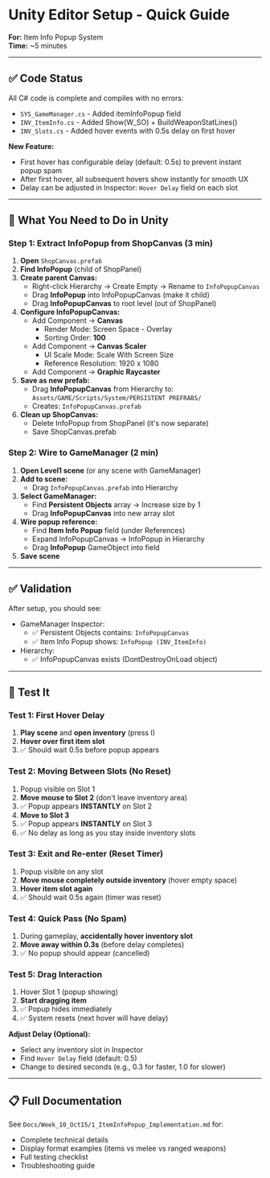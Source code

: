 # Unity Editor Setup - Quick Guide
**For:** Item Info Popup System  
**Time:** ~5 minutes

---

## ✅ Code Status
All C# code is complete and compiles with no errors:
- `SYS_GameManager.cs` - Added itemInfoPopup field
- `INV_ItemInfo.cs` - Added Show(W_SO) + BuildWeaponStatLines()
- `INV_Slots.cs` - Added hover events with 0.5s delay on first hover

**New Feature:**
- First hover has configurable delay (default: 0.5s) to prevent instant popup spam
- After first hover, all subsequent hovers show instantly for smooth UX
- Delay can be adjusted in Inspector: `Hover Delay` field on each slot

---

## 🔧 What You Need to Do in Unity

### Step 1: Extract InfoPopup from ShopCanvas (3 min)

1. **Open** `ShopCanvas.prefab`
2. **Find InfoPopup** (child of ShopPanel)
3. **Create parent Canvas:**
   - Right-click Hierarchy → Create Empty → Rename to `InfoPopupCanvas`
   - Drag **InfoPopup** into InfoPopupCanvas (make it child)
   - Drag **InfoPopupCanvas** to root level (out of ShopPanel)
4. **Configure InfoPopupCanvas:**
   - Add Component → **Canvas**
     - Render Mode: Screen Space - Overlay
     - Sorting Order: **100**
   - Add Component → **Canvas Scaler**
     - UI Scale Mode: Scale With Screen Size
     - Reference Resolution: 1920 x 1080
   - Add Component → **Graphic Raycaster**
5. **Save as new prefab:**
   - Drag **InfoPopupCanvas** from Hierarchy to:
     `Assets/GAME/Scripts/System/PERSISTENT PREFRABS/`
   - Creates: `InfoPopupCanvas.prefab`
6. **Clean up ShopCanvas:**
   - Delete InfoPopup from ShopPanel (it's now separate)
   - Save ShopCanvas.prefab

### Step 2: Wire to GameManager (2 min)

1. **Open Level1 scene** (or any scene with GameManager)
2. **Add to scene:**
   - Drag `InfoPopupCanvas.prefab` into Hierarchy
3. **Select GameManager:**
   - Find **Persistent Objects** array → Increase size by 1
   - Drag **InfoPopupCanvas** into new array slot
4. **Wire popup reference:**
   - Find **Item Info Popup** field (under References)
   - Expand InfoPopupCanvas → InfoPopup in Hierarchy
   - Drag **InfoPopup** GameObject into field
5. **Save scene**

---

## ✅ Validation

After setup, you should see:
- GameManager Inspector:
  - ✅ Persistent Objects contains: `InfoPopupCanvas`
  - ✅ Item Info Popup shows: `InfoPopup (INV_ItemInfo)`
- Hierarchy:
  - ✅ InfoPopupCanvas exists (DontDestroyOnLoad object)

---

## 🧪 Test It

### Test 1: First Hover Delay
1. **Play scene** and **open inventory** (press I)
2. **Hover over first item slot**
3. ✅ Should wait 0.5s before popup appears

### Test 2: Moving Between Slots (No Reset)
1. Popup visible on Slot 1
2. **Move mouse to Slot 2** (don't leave inventory area)
3. ✅ Popup appears **INSTANTLY** on Slot 2
4. **Move to Slot 3**
5. ✅ Popup appears **INSTANTLY** on Slot 3
6. ✅ No delay as long as you stay inside inventory slots

### Test 3: Exit and Re-enter (Reset Timer)
1. Popup visible on any slot
2. **Move mouse completely outside inventory** (hover empty space)
3. **Hover item slot again**
4. ✅ Should wait 0.5s again (timer was reset)

### Test 4: Quick Pass (No Spam)
1. During gameplay, **accidentally hover inventory slot**
2. **Move away within 0.3s** (before delay completes)
3. ✅ No popup should appear (cancelled)

### Test 5: Drag Interaction
1. Hover Slot 1 (popup showing)
2. **Start dragging item**
3. ✅ Popup hides immediately
4. ✅ System resets (next hover will have delay)

**Adjust Delay (Optional):**
- Select any inventory slot in Inspector
- Find `Hover Delay` field (default: 0.5)
- Change to desired seconds (e.g., 0.3 for faster, 1.0 for slower)

---

## 📋 Full Documentation

See `Docs/Week_10_Oct15/1_ItemInfoPopup_Implementation.md` for:
- Complete technical details
- Display format examples (items vs melee vs ranged weapons)
- Full testing checklist
- Troubleshooting guide

